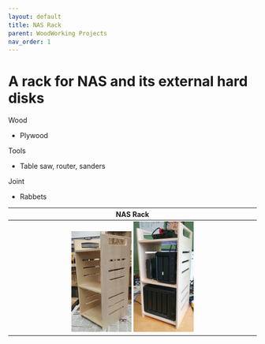 ```yaml
---
layout: default
title: NAS Rack
parent: WoodWorking Projects
nav_order: 1
---
```

# A rack for NAS and its external hard disks

Wood
* Plywood

Tools
* Table saw, router, sanders

Joint
* Rabbets

|                                                                   NAS Rack                                                                    |
|:---------------------------------------------------------------------------------------------------------------------------------------------:|
| <img alt="image" height="25%" src="/media/NAS Rack_1.jpg" width="25%"/> <img alt="image" height="25%" src="/media/NAS Rack.jpg" width="25%"/> | 
